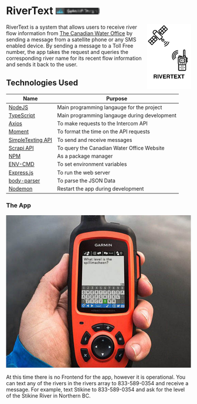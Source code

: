 # RiverText <a href="https://github.com/SeanMcTernan" target="_blank"><img src="https://raw.githubusercontent.com/SeanMcTernan/SeanMcTernan/140c9255ba95e71fc0988bc36cc1f327fe360b9f/ReadMe_Badge.svg" width="120"/></a>


<img src="https://raw.githubusercontent.com/SeanMcTernan/SeanMcTernan/cd44fb73ee68d7074b3d8677c2afc5bad6f355ec/RiverText.svg" align="right"
     alt="Clear-Monitoring App Image By Sean Mc Ternan " width="120" height="178">


RiverText is a system that allows users to receive river flow information from <a href="https://wateroffice.ec.gc.ca/mainmenu/real_time_data_index_e.html" target="_blank">The Canadian Water Office</a> by sending a message from a satellite phone or any SMS enabled device. By sending a message to a Toll Free number, the app takes the request and queries the corresponding river name for its recent flow information and sends it back to the user.


## Technologies Used
| Name                                                        | Purpose                                                                                                    |
| ----------------------------------------------------------- | ---------------------------------------------------------------------------------------------------------- |
| [NodeJS](https://nodejs.org/en/)         | Main programming langauge for the project |
| [TypeScript](https://www.typescriptlang.org/)         | Main programming langauge during development|
| [Axios](https://www.npmjs.com/package/axios)                      | To make requests to the Intercom API |
| [Moment](https://momentjs.com/)                      | To format the time on the API requests |
| [SimpleTexting API](www.simpletexting.com) | To send and receive messages                                                          |
| [Scrapi API](https://scrap2api.web.app/d)                     | To query the Canadian Water Office Website                                                                                     |
| [NPM](https://www.npmjs.com/)                                | As a package manager                                                         |
| [ENV-CMD](https://www.npmjs.com/package/env-cmd)                     | To set environment variables                                                                                                 |
| [Express.js](https://expressjs.com/)                            | To run the web server                                                                                      |
| [body-parser](https://www.npmjs.com/package/body-parser)                                   | To parse the JSON Data
| [Nodemon](https://www.npmjs.com/package/nodemon)                            | Restart the app during development             

### The App

<p align="center">
  <img src="https://github.com/SeanMcTernan/SeanMcTernan/blob/main/RiverText.jpg?raw=true" alt="Clear Monitoring CLI" width="738">
</p>

At this time there is no Frontend for the app, however it is operational. You can text any of the rivers in the rivers array to 833-589-0354 and receive a message. For example, text Stikine to 833-589-0354 and ask for the level of the Stikine River in Northern BC.
